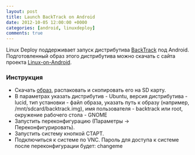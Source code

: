 ```yaml
---
layout: post
title: Launch BackTrack on Android
date: 2012-10-05 12:00:00 +0000
categories: [android, linuxdeploy]
comments: true
---
```


Linux Deploy поддерживает запуск дистрибутива [BackTrack](https://en.wikipedia.org/wiki/BackTrack) под Android. Подготовленный образ этого дистрибутива можно скачать с сайта проекта [Linux-on-Android](https://sourceforge.net/projects/linuxonandroid/).

### Инструкция

- Скачать [образ](https://downloads.sourceforge.net/project/linuxonandroid/Backtrack/Image/backtrack-v10-image.zip), распаковать и скопировать его на SD карту.
- В параметрах указать дистрибутив - Ubuntu, версия дистрибутива - lucid, тип установки - файл образа, указать путь к образу (например, /mnt/sdcard/backtrack.img), имя пользователя - backtrack или root, окружение рабочего стола - GNOME
- Запустить переконфигурацию (Параметры -> Переконфигурировать).
- Запустить систему кнопкой СТАРТ.
- Подключиться к системе по VNC. Пароль для доступа к системе после переконфигурации будет: changeme

